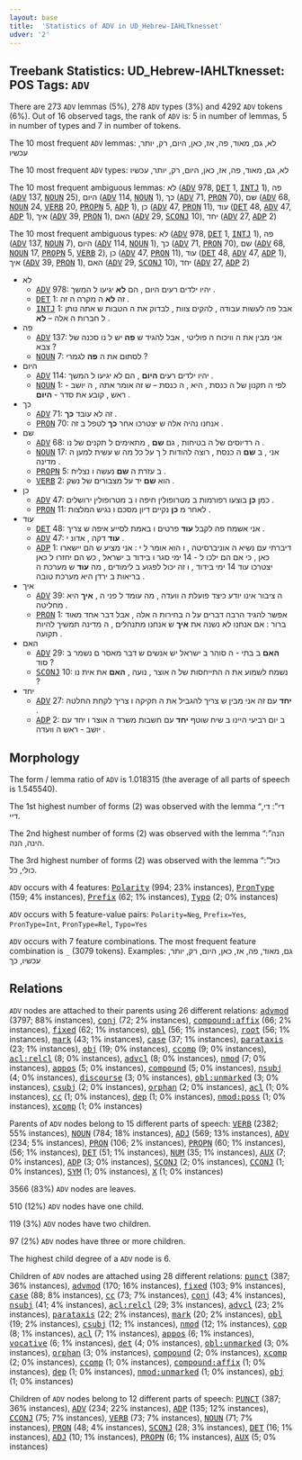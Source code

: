```yaml
---
layout: base
title:  'Statistics of ADV in UD_Hebrew-IAHLTknesset'
udver: '2'
---
```


## Treebank Statistics: UD_Hebrew-IAHLTknesset: POS Tags: `ADV`

There are 273 `ADV` lemmas (5%), 278 `ADV` types (3%) and 4292 `ADV` tokens (6%).
Out of 16 observed tags, the rank of `ADV` is: 5 in number of lemmas, 5 in number of types and 7 in number of tokens.

The 10 most frequent `ADV` lemmas: לא, גם, מאוד, פה, אז, כאן, היום, רק, יותר, עכשיו

The 10 most frequent `ADV` types:  לא, גם, מאוד, פה, אז, כאן, היום, רק, יותר, עכשיו

The 10 most frequent ambiguous lemmas: לא (<tt><a href="he_iahltknesset-pos-ADV.html">ADV</a></tt> 978, <tt><a href="he_iahltknesset-pos-DET.html">DET</a></tt> 1, <tt><a href="he_iahltknesset-pos-INTJ.html">INTJ</a></tt> 1), פה (<tt><a href="he_iahltknesset-pos-ADV.html">ADV</a></tt> 137, <tt><a href="he_iahltknesset-pos-NOUN.html">NOUN</a></tt> 25), היום (<tt><a href="he_iahltknesset-pos-ADV.html">ADV</a></tt> 114, <tt><a href="he_iahltknesset-pos-NOUN.html">NOUN</a></tt> 1), כך (<tt><a href="he_iahltknesset-pos-ADV.html">ADV</a></tt> 71, <tt><a href="he_iahltknesset-pos-PRON.html">PRON</a></tt> 70), שם (<tt><a href="he_iahltknesset-pos-ADV.html">ADV</a></tt> 68, <tt><a href="he_iahltknesset-pos-NOUN.html">NOUN</a></tt> 24, <tt><a href="he_iahltknesset-pos-VERB.html">VERB</a></tt> 20, <tt><a href="he_iahltknesset-pos-PROPN.html">PROPN</a></tt> 5, <tt><a href="he_iahltknesset-pos-ADP.html">ADP</a></tt> 1), כן (<tt><a href="he_iahltknesset-pos-ADV.html">ADV</a></tt> 47, <tt><a href="he_iahltknesset-pos-PRON.html">PRON</a></tt> 11), עוד (<tt><a href="he_iahltknesset-pos-DET.html">DET</a></tt> 48, <tt><a href="he_iahltknesset-pos-ADV.html">ADV</a></tt> 47, <tt><a href="he_iahltknesset-pos-ADP.html">ADP</a></tt> 1), איך (<tt><a href="he_iahltknesset-pos-ADV.html">ADV</a></tt> 39, <tt><a href="he_iahltknesset-pos-PRON.html">PRON</a></tt> 1), האם (<tt><a href="he_iahltknesset-pos-ADV.html">ADV</a></tt> 29, <tt><a href="he_iahltknesset-pos-SCONJ.html">SCONJ</a></tt> 10), יחד (<tt><a href="he_iahltknesset-pos-ADV.html">ADV</a></tt> 27, <tt><a href="he_iahltknesset-pos-ADP.html">ADP</a></tt> 2)

The 10 most frequent ambiguous types:  לא (<tt><a href="he_iahltknesset-pos-ADV.html">ADV</a></tt> 978, <tt><a href="he_iahltknesset-pos-DET.html">DET</a></tt> 1, <tt><a href="he_iahltknesset-pos-INTJ.html">INTJ</a></tt> 1), פה (<tt><a href="he_iahltknesset-pos-ADV.html">ADV</a></tt> 137, <tt><a href="he_iahltknesset-pos-NOUN.html">NOUN</a></tt> 7), היום (<tt><a href="he_iahltknesset-pos-ADV.html">ADV</a></tt> 114, <tt><a href="he_iahltknesset-pos-NOUN.html">NOUN</a></tt> 1), כך (<tt><a href="he_iahltknesset-pos-ADV.html">ADV</a></tt> 71, <tt><a href="he_iahltknesset-pos-PRON.html">PRON</a></tt> 70), שם (<tt><a href="he_iahltknesset-pos-ADV.html">ADV</a></tt> 68, <tt><a href="he_iahltknesset-pos-NOUN.html">NOUN</a></tt> 17, <tt><a href="he_iahltknesset-pos-PROPN.html">PROPN</a></tt> 5, <tt><a href="he_iahltknesset-pos-VERB.html">VERB</a></tt> 2), כן (<tt><a href="he_iahltknesset-pos-ADV.html">ADV</a></tt> 47, <tt><a href="he_iahltknesset-pos-PRON.html">PRON</a></tt> 11), עוד (<tt><a href="he_iahltknesset-pos-DET.html">DET</a></tt> 48, <tt><a href="he_iahltknesset-pos-ADV.html">ADV</a></tt> 47, <tt><a href="he_iahltknesset-pos-ADP.html">ADP</a></tt> 1), איך (<tt><a href="he_iahltknesset-pos-ADV.html">ADV</a></tt> 39, <tt><a href="he_iahltknesset-pos-PRON.html">PRON</a></tt> 1), האם (<tt><a href="he_iahltknesset-pos-ADV.html">ADV</a></tt> 29, <tt><a href="he_iahltknesset-pos-SCONJ.html">SCONJ</a></tt> 10), יחד (<tt><a href="he_iahltknesset-pos-ADV.html">ADV</a></tt> 27, <tt><a href="he_iahltknesset-pos-ADP.html">ADP</a></tt> 2)


* לא
  * <tt><a href="he_iahltknesset-pos-ADV.html">ADV</a></tt> 978: יהיו ילדים רעים היום , הם <b>לא</b> יגיעו ל המשך .
  * <tt><a href="he_iahltknesset-pos-DET.html">DET</a></tt> 1: זה <b>לא</b> ה מקרה ה זה .
  * <tt><a href="he_iahltknesset-pos-INTJ.html">INTJ</a></tt> 1: אבל פה לעשות עבודה , להקים צוות , לבדוק את ה הטבות ש אתה נותן ל חברות ה אלה – <b>לא</b> .
* פה
  * <tt><a href="he_iahltknesset-pos-ADV.html">ADV</a></tt> 137: אני מבין את ה וויכוח ה פוליטי , אבל להגיד ש <b>פה</b> יש ל נו סכנה של צבא ?
  * <tt><a href="he_iahltknesset-pos-NOUN.html">NOUN</a></tt> 7: לסתום את ה <b>פה</b> לגמרי ?
* היום
  * <tt><a href="he_iahltknesset-pos-ADV.html">ADV</a></tt> 114: יהיו ילדים רעים <b>היום</b> , הם לא יגיעו ל המשך .
  * <tt><a href="he_iahltknesset-pos-NOUN.html">NOUN</a></tt> 1: לפי ה תקנון של ה כנסת , היא , ה כנסת – ש זה אומר אתה , ה יושב - ראש , קובע את סדר - <b>היום</b> .
* כך
  * <tt><a href="he_iahltknesset-pos-ADV.html">ADV</a></tt> 71: זה לא עובד <b>כך</b> .
  * <tt><a href="he_iahltknesset-pos-PRON.html">PRON</a></tt> 70: אנחנו נהיה אלה ש יצטרכו אחר <b>כך</b> לטפל ב זה .
* שם
  * <tt><a href="he_iahltknesset-pos-ADV.html">ADV</a></tt> 68: ה רדיוסים של ה בטיחות , גם <b>שם</b> , מתאימים ל תקנים של נו .
  * <tt><a href="he_iahltknesset-pos-NOUN.html">NOUN</a></tt> 17: אני , ב <b>שם</b> ה כנסת , רוצה להודות ל ך על כל מה ש עשית למען ה מדינה .
  * <tt><a href="he_iahltknesset-pos-PROPN.html">PROPN</a></tt> 5: ב עזרת ה <b>שם</b> נעשה ו נצליח .
  * <tt><a href="he_iahltknesset-pos-VERB.html">VERB</a></tt> 2: הוא <b>שם</b> יד על מצבורים של נשק .
* כן
  * <tt><a href="he_iahltknesset-pos-ADV.html">ADV</a></tt> 47: כמן <b>כן</b> בוצעו רפורמות ב מטרופולין חיפה ו ב מטרופולין ירושלים .
  * <tt><a href="he_iahltknesset-pos-PRON.html">PRON</a></tt> 11: לאחר מ <b>כן</b> נקיים דיון מסכם ו נגיש המלצות .
* עוד
  * <tt><a href="he_iahltknesset-pos-DET.html">DET</a></tt> 48: אני אשמח פה לקבל <b>עוד</b> פרטים ו באמת לסייע איפה ש צריך .
  * <tt><a href="he_iahltknesset-pos-ADV.html">ADV</a></tt> 47: <b>עוד</b> דקה , אדונ י .
  * <tt><a href="he_iahltknesset-pos-ADP.html">ADP</a></tt> 1: דיברתי עם נשיא ה אוניברסיטה , ו הוא אומר ל י : אני מציע ש הם יישארו כאן , כי אם הם ילכו ל - 14 ימי סגר ו בידוד ב ישראל , כש הם יחזרו ל כאן יצטרכו עוד 14 ימי בידוד , ו זה יכול לפגוע ב לימודים , מה <b>עוד</b> ש מערכת ה בריאות ב ירדן היא מערכת טובה .
* איך
  * <tt><a href="he_iahltknesset-pos-ADV.html">ADV</a></tt> 39: ה ציבור אינו יודע כיצד פועלת ה וועדה , מה עומד ל פני ה , <b>איך</b> היא מחליטה .
  * <tt><a href="he_iahltknesset-pos-PRON.html">PRON</a></tt> 1: אפשר להגיד הרבה דברים על ה בחירות ה אלה , אבל דבר אחד מאוד ברור : אם אנחנו לא נשנה את <b>איך</b> ש אנחנו מתנהלים , ה מדינה תמשיך להיות תקועה .
* האם
  * <tt><a href="he_iahltknesset-pos-ADV.html">ADV</a></tt> 29: <b>האם</b> ב בתי - ה סוהר ב ישראל יש אנשים ש דבר מאסר ם נשמר ב סוד ?
  * <tt><a href="he_iahltknesset-pos-SCONJ.html">SCONJ</a></tt> 10: נשמח לשמוע את ה התייחסות של ה אוצר , נועה , <b>האם</b> את אית נו ?
* יחד
  * <tt><a href="he_iahltknesset-pos-ADV.html">ADV</a></tt> 27: <b>יחד</b> עם זה אני מבין ש צריך להגביל את ה חקיקה ו צריך לקחת החלטה .
  * <tt><a href="he_iahltknesset-pos-ADP.html">ADP</a></tt> 2: ב יום רביעי היינו ב שיח שוטף <b>יחד</b> עם חשבות משרד ה אוצר ו יחד עם יושב - ראש ה וועדה .

## Morphology

The form / lemma ratio of `ADV` is 1.018315 (the average of all parts of speech is 1.545540).

The 1st highest number of forms (2) was observed with the lemma “די”: די, דיי.

The 2nd highest number of forms (2) was observed with the lemma “הנה”: הינה, הנה.

The 3rd highest number of forms (2) was observed with the lemma “כול”: כולי, כל.

`ADV` occurs with 4 features: <tt><a href="he_iahltknesset-feat-Polarity.html">Polarity</a></tt> (994; 23% instances), <tt><a href="he_iahltknesset-feat-PronType.html">PronType</a></tt> (159; 4% instances), <tt><a href="he_iahltknesset-feat-Prefix.html">Prefix</a></tt> (62; 1% instances), <tt><a href="he_iahltknesset-feat-Typo.html">Typo</a></tt> (2; 0% instances)

`ADV` occurs with 5 feature-value pairs: `Polarity=Neg`, `Prefix=Yes`, `PronType=Int`, `PronType=Rel`, `Typo=Yes`

`ADV` occurs with 7 feature combinations.
The most frequent feature combination is `_` (3079 tokens).
Examples: גם, מאוד, פה, אז, כאן, היום, רק, יותר, עכשיו, כך


## Relations

`ADV` nodes are attached to their parents using 26 different relations: <tt><a href="he_iahltknesset-dep-advmod.html">advmod</a></tt> (3797; 88% instances), <tt><a href="he_iahltknesset-dep-conj.html">conj</a></tt> (72; 2% instances), <tt><a href="he_iahltknesset-dep-compound-affix.html">compound:affix</a></tt> (66; 2% instances), <tt><a href="he_iahltknesset-dep-fixed.html">fixed</a></tt> (62; 1% instances), <tt><a href="he_iahltknesset-dep-obl.html">obl</a></tt> (56; 1% instances), <tt><a href="he_iahltknesset-dep-root.html">root</a></tt> (56; 1% instances), <tt><a href="he_iahltknesset-dep-mark.html">mark</a></tt> (43; 1% instances), <tt><a href="he_iahltknesset-dep-case.html">case</a></tt> (37; 1% instances), <tt><a href="he_iahltknesset-dep-parataxis.html">parataxis</a></tt> (23; 1% instances), <tt><a href="he_iahltknesset-dep-obj.html">obj</a></tt> (19; 0% instances), <tt><a href="he_iahltknesset-dep-ccomp.html">ccomp</a></tt> (9; 0% instances), <tt><a href="he_iahltknesset-dep-acl-relcl.html">acl:relcl</a></tt> (8; 0% instances), <tt><a href="he_iahltknesset-dep-advcl.html">advcl</a></tt> (8; 0% instances), <tt><a href="he_iahltknesset-dep-nmod.html">nmod</a></tt> (7; 0% instances), <tt><a href="he_iahltknesset-dep-appos.html">appos</a></tt> (5; 0% instances), <tt><a href="he_iahltknesset-dep-compound.html">compound</a></tt> (5; 0% instances), <tt><a href="he_iahltknesset-dep-nsubj.html">nsubj</a></tt> (4; 0% instances), <tt><a href="he_iahltknesset-dep-discourse.html">discourse</a></tt> (3; 0% instances), <tt><a href="he_iahltknesset-dep-obl-unmarked.html">obl:unmarked</a></tt> (3; 0% instances), <tt><a href="he_iahltknesset-dep-csubj.html">csubj</a></tt> (2; 0% instances), <tt><a href="he_iahltknesset-dep-orphan.html">orphan</a></tt> (2; 0% instances), <tt><a href="he_iahltknesset-dep-acl.html">acl</a></tt> (1; 0% instances), <tt><a href="he_iahltknesset-dep-cc.html">cc</a></tt> (1; 0% instances), <tt><a href="he_iahltknesset-dep-dep.html">dep</a></tt> (1; 0% instances), <tt><a href="he_iahltknesset-dep-nmod-poss.html">nmod:poss</a></tt> (1; 0% instances), <tt><a href="he_iahltknesset-dep-xcomp.html">xcomp</a></tt> (1; 0% instances)

Parents of `ADV` nodes belong to 15 different parts of speech: <tt><a href="he_iahltknesset-pos-VERB.html">VERB</a></tt> (2382; 55% instances), <tt><a href="he_iahltknesset-pos-NOUN.html">NOUN</a></tt> (784; 18% instances), <tt><a href="he_iahltknesset-pos-ADJ.html">ADJ</a></tt> (569; 13% instances), <tt><a href="he_iahltknesset-pos-ADV.html">ADV</a></tt> (234; 5% instances), <tt><a href="he_iahltknesset-pos-PRON.html">PRON</a></tt> (106; 2% instances), <tt><a href="he_iahltknesset-pos-PROPN.html">PROPN</a></tt> (60; 1% instances),  (56; 1% instances), <tt><a href="he_iahltknesset-pos-DET.html">DET</a></tt> (51; 1% instances), <tt><a href="he_iahltknesset-pos-NUM.html">NUM</a></tt> (35; 1% instances), <tt><a href="he_iahltknesset-pos-AUX.html">AUX</a></tt> (7; 0% instances), <tt><a href="he_iahltknesset-pos-ADP.html">ADP</a></tt> (3; 0% instances), <tt><a href="he_iahltknesset-pos-SCONJ.html">SCONJ</a></tt> (2; 0% instances), <tt><a href="he_iahltknesset-pos-CCONJ.html">CCONJ</a></tt> (1; 0% instances), <tt><a href="he_iahltknesset-pos-SYM.html">SYM</a></tt> (1; 0% instances), <tt><a href="he_iahltknesset-pos-X.html">X</a></tt> (1; 0% instances)

3566 (83%) `ADV` nodes are leaves.

510 (12%) `ADV` nodes have one child.

119 (3%) `ADV` nodes have two children.

97 (2%) `ADV` nodes have three or more children.

The highest child degree of a `ADV` node is 6.

Children of `ADV` nodes are attached using 28 different relations: <tt><a href="he_iahltknesset-dep-punct.html">punct</a></tt> (387; 36% instances), <tt><a href="he_iahltknesset-dep-advmod.html">advmod</a></tt> (170; 16% instances), <tt><a href="he_iahltknesset-dep-fixed.html">fixed</a></tt> (103; 9% instances), <tt><a href="he_iahltknesset-dep-case.html">case</a></tt> (88; 8% instances), <tt><a href="he_iahltknesset-dep-cc.html">cc</a></tt> (73; 7% instances), <tt><a href="he_iahltknesset-dep-conj.html">conj</a></tt> (43; 4% instances), <tt><a href="he_iahltknesset-dep-nsubj.html">nsubj</a></tt> (41; 4% instances), <tt><a href="he_iahltknesset-dep-acl-relcl.html">acl:relcl</a></tt> (29; 3% instances), <tt><a href="he_iahltknesset-dep-advcl.html">advcl</a></tt> (23; 2% instances), <tt><a href="he_iahltknesset-dep-parataxis.html">parataxis</a></tt> (22; 2% instances), <tt><a href="he_iahltknesset-dep-mark.html">mark</a></tt> (20; 2% instances), <tt><a href="he_iahltknesset-dep-obl.html">obl</a></tt> (19; 2% instances), <tt><a href="he_iahltknesset-dep-csubj.html">csubj</a></tt> (12; 1% instances), <tt><a href="he_iahltknesset-dep-nmod.html">nmod</a></tt> (12; 1% instances), <tt><a href="he_iahltknesset-dep-cop.html">cop</a></tt> (8; 1% instances), <tt><a href="he_iahltknesset-dep-acl.html">acl</a></tt> (7; 1% instances), <tt><a href="he_iahltknesset-dep-appos.html">appos</a></tt> (6; 1% instances), <tt><a href="he_iahltknesset-dep-vocative.html">vocative</a></tt> (6; 1% instances), <tt><a href="he_iahltknesset-dep-det.html">det</a></tt> (4; 0% instances), <tt><a href="he_iahltknesset-dep-obl-unmarked.html">obl:unmarked</a></tt> (3; 0% instances), <tt><a href="he_iahltknesset-dep-orphan.html">orphan</a></tt> (3; 0% instances), <tt><a href="he_iahltknesset-dep-compound.html">compound</a></tt> (2; 0% instances), <tt><a href="he_iahltknesset-dep-xcomp.html">xcomp</a></tt> (2; 0% instances), <tt><a href="he_iahltknesset-dep-ccomp.html">ccomp</a></tt> (1; 0% instances), <tt><a href="he_iahltknesset-dep-compound-affix.html">compound:affix</a></tt> (1; 0% instances), <tt><a href="he_iahltknesset-dep-dep.html">dep</a></tt> (1; 0% instances), <tt><a href="he_iahltknesset-dep-nmod-unmarked.html">nmod:unmarked</a></tt> (1; 0% instances), <tt><a href="he_iahltknesset-dep-obj.html">obj</a></tt> (1; 0% instances)

Children of `ADV` nodes belong to 12 different parts of speech: <tt><a href="he_iahltknesset-pos-PUNCT.html">PUNCT</a></tt> (387; 36% instances), <tt><a href="he_iahltknesset-pos-ADV.html">ADV</a></tt> (234; 22% instances), <tt><a href="he_iahltknesset-pos-ADP.html">ADP</a></tt> (135; 12% instances), <tt><a href="he_iahltknesset-pos-CCONJ.html">CCONJ</a></tt> (75; 7% instances), <tt><a href="he_iahltknesset-pos-VERB.html">VERB</a></tt> (73; 7% instances), <tt><a href="he_iahltknesset-pos-NOUN.html">NOUN</a></tt> (71; 7% instances), <tt><a href="he_iahltknesset-pos-PRON.html">PRON</a></tt> (48; 4% instances), <tt><a href="he_iahltknesset-pos-SCONJ.html">SCONJ</a></tt> (28; 3% instances), <tt><a href="he_iahltknesset-pos-DET.html">DET</a></tt> (16; 1% instances), <tt><a href="he_iahltknesset-pos-ADJ.html">ADJ</a></tt> (10; 1% instances), <tt><a href="he_iahltknesset-pos-PROPN.html">PROPN</a></tt> (6; 1% instances), <tt><a href="he_iahltknesset-pos-AUX.html">AUX</a></tt> (5; 0% instances)

